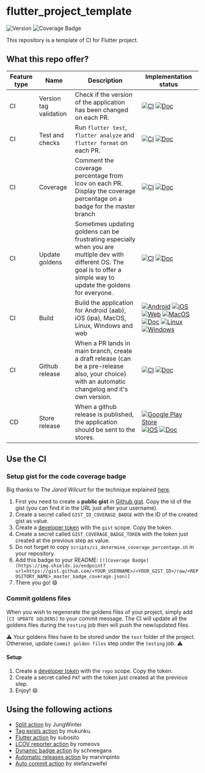 # flutter_project_template

![Version](https://img.shields.io/github/v/tag/apomalyn/flutter_project_template?label=Latest%20version)
![Coverage Badge](https://img.shields.io/endpoint?url=https://gist.githubusercontent.com/apomalyn/63e992d7042dbac4db9abaecb78df0eb/raw/2dd431e3f59a5217a8dd051dd0253b07ca824019/flutter_project_template_badge_coverage.json)

This repository is a template of CI for Flutter project.

## What this repo offer?

| Feature type | Name                   | Description                                                                                                                                                                 | Implementation status |
|--------------|------------------------|-----------------------------------------------------------------------------------------------------------------------------------------------------------------------------|-----------------------|
| CI           | Version tag validation | Check if the version of the application has been changed on each PR.                                                                                                        | [![CI](https://img.shields.io/badge/CI-Done-green.svg)](https://github.com/apomalyn/flutter_project_template/blob/main/.github/workflows/main-workflow.yaml#L14) [![Doc](https://img.shields.io/badge/Doc-Not_started-red.svg)]() |
| CI           | Test and checks        | Run `flutter test`, `flutter analyze` and `flutter format` on each PR.                                                                                                      | [![CI](https://img.shields.io/badge/CI-Done-green.svg)](https://github.com/apomalyn/flutter_project_template/blob/main/.github/workflows/main-workflow.yaml#L47) [![Doc](https://img.shields.io/badge/Doc-Not_started-red.svg)]() |
| CI           | Coverage               | Comment the coverage percentage from lcov on each PR. Display the coverage percentage on a badge for the master branch                                                   | [![CI](https://img.shields.io/badge/CI-Done-green.svg)](https://github.com/apomalyn/flutter_project_template/blob/main/.github/workflows/main-workflow.yaml#L84) [![Doc](https://img.shields.io/badge/Doc-Done-green.svg)]() |
| CI           | Update goldens         | Sometimes updating goldens can be frustrating especially when you are multiple dev with different OS. The goal is to offer a simple way to update the goldens for everyone. | [![CI](https://img.shields.io/badge/CI-Done-green.svg)]() [![Doc](https://img.shields.io/badge/Doc-Done-green.svg)]() |
| CI           | Build                  | Build the application for Android (aab), iOS (ipa), MacOS, Linux, Windows and web                                                                                            | [![Android](https://img.shields.io/badge/Android-Done-green.svg)](https://github.com/apomalyn/flutter_project_template/blob/main/.github/workflows/main-workflow.yaml#L144) [![iOS](https://img.shields.io/badge/iOS-Done-green.svg)](https://github.com/apomalyn/flutter_project_template/blob/main/.github/workflows/main-workflow.yaml#L144) [![Web](https://img.shields.io/badge/Web-Not_started-red.svg)]() [![MacOS](https://img.shields.io/badge/MacOS-Not_started-red.svg)]() [![Doc](https://img.shields.io/badge/Doc-Not_started-red.svg)]() [![Linux](https://img.shields.io/badge/Linux-Not_started-red.svg)]() [![Windows](https://img.shields.io/badge/Windows-Not_started-red.svg)]() |
| CI           | Github release         | When a PR lands in main branch, create a draft release (can be a pre-release also, your choice) with an automatic changelog and it's own version.                           | [![CI](https://img.shields.io/badge/CI-Done-green.svg)](https://github.com/apomalyn/flutter_project_template/blob/main/.github/workflows/main-workflow.yaml#L211) [![Doc](https://img.shields.io/badge/Doc-Not_started-red.svg)]() |
| CD           | Store release          | When a github release is published, the application should be sent to the stores.                                                       | [![Google Play Store](https://img.shields.io/badge/Google_Play_Store-Not_started-red.svg)]() [![iOS](https://img.shields.io/badge/Apple_App_Store-Not_started-red.svg)]() [![Doc](https://img.shields.io/badge/Doc-Not_started-red.svg)]() |

## Use the CI

### Setup gist for the code coverage badge

Big thanks to _The Jared Wilcurt_ for the technique explained [here](https://dev.to/thejaredwilcurt/coverage-badge-with-github-actions-finally-59fa).

1. First you need to create a **public gist** in [Github gist](gist.github.com). Copy the id of the gist (you can find it in the URL just after your username).
2. Create a secret called `GIST_ID_COVERAGE_BADGE` with the ID of the created gist as value.
3. Create a [developer token](https://github.com/settings/tokens) with the `gist` scope. Copy the token.
4. Create a secret called `GIST_COVERAGE_BADGE_TOKEN` with the token just created at the previous step as value.
5. Do not forget to copy `scripts/ci_determine_coverage_percentage.sh` in your repository.
6. Add this badge to your README: `[![Coverage Badge](https://img.shields.io/endpoint?url=https://gist.github.com/<YOUR_USERNAME>/<YOUR_GIST_ID>/raw/<REPOSITORY_NAME>_master_badge_coverage.json)]`
7. There you go! :smile:

### Commit goldens files

When you wish to regenerate the goldens files of your project, simply add `[CI UPDATE GOLDENS]` to your commit message.
The CI will update all the goldens files during the `testing` job then will push the new/updated files. 

:warning: Your goldens files have to be stored under the `test` folder of the project. Otherwise, update `Commit golden files`
step under the `testing` job. :warning:

#### Setup

1. Create a [developer token](https://github.com/settings/tokens) with the `repo` scope. Copy the token.
2. Create a secret called `PAT` with the token just created at the previous step.
3. Enjoy! :smile:

## Using the following actions

- [Split action](https://github.com/marketplace/actions/split-action) by JungWinter
- [Tag exists action](https://github.com/marketplace/actions/tag-exists-action) by mukunku
- [Flutter action](https://github.com/marketplace/actions/flutter-action) by subosito
- [LCOV reporter action](https://github.com/marketplace/actions/code-coverage-report) by romeovs
- [Dynamic badge action](https://github.com/marketplace/actions/dynamic-badges) by schneegans
- [Automatic releases action](https://github.com/marketplace/actions/automatic-releases) by marvinpinto
- [Auto commit action](https://github.com/marketplace/actions/git-auto-commit) by stefanzweifel
